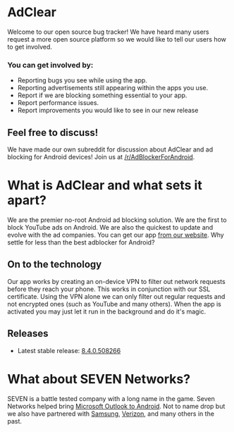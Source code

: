 AdClear
=======
Welcome to our open source bug tracker! We have heard many users request a more open source platform so we would like to tell our users how to get involved.

### You can get involved by:
* Reporting bugs you see while using the app.
* Reporting advertisements still appearing within the apps you use.
* Report if we are blocking something essential to your app.
* Report performance issues.
* Report improvements you would like to see in our new release

## Feel free to discuss!
We have made our own subreddit for discussion about AdClear and ad blocking for Android devices! Join us at [/r/AdBlockerForAndroid](https://www.reddit.com/r/adblockerforandroid/ "/r/AdBlockerForAndroid").

# What is AdClear and what sets it apart?
We are the premier no-root Android ad blocking solution. We are the first to block YouTube ads on Android. We are also the quickest to update and evolve with the ad companies. You can get our app [from our website](https://www.seven.com/android-adblocker-download.php "Download AdClear direct"). Why settle for less than the best adblocker for Android?

## On to the technology
Our app works by creating an on-device VPN to filter out network requests before they reach your phone. This works in conjunction with our SSL certificate. Using the VPN alone we can only filter out regular requests and not encrypted ones (such as YouTube and many others). When the app is activated you may just let it run in the background and do it's magic.

## Releases
* Latest stable release: [8.4.0.508266](https://github.com/SEVENNetworks/AdClear/releases/tag/v8.4.0.508266)

# What about SEVEN Networks?
SEVEN is a battle tested company with a long name in the game. Seven Networks helped bring [Microsoft Outlook to Android](http://www.androidcentral.com/microsoft-partners-seven-networks-update-outlookcom-app "SEVEN partners with Microsoft"). Not to name drop but we also have partnered with [Samsung](http://www.seven.com/press_releases/2010/SEVENSignsGlobalAgreementwithSamsungElectronicstoPowerIntegratedMessagingandSocialNetworkingonMobileDevices.php "SEVEN partners with Samsung"), [Verizon](http://www.seven.com/press_releases/2011/VerizonWirelessExpandsPushServicesUsingSEVENNetworksTechnology.php "SEVEN partners with Verizon"), and many others in the past.

